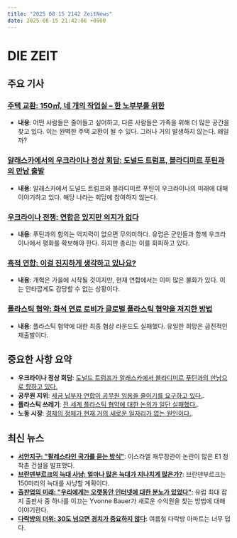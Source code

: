 ```yaml
---
title: "2025 08 15 2142 ZeitNews"
date: 2025-08-15 21:42:06 +0900
---
```


# DIE ZEIT
## 주요 기사
### [주택 교환: 150㎡, 네 개의 작업실 – 한 노부부를 위한](https://www.zeit.de/2025/35/wohnungstausch-wohnungsnot-senioren-familien-wohnraum)

- **내용**: 어떤 사람들은 줄어들고 싶어하고, 다른 사람들은 가족을 위해 더 많은 공간을 찾고 있다. 이는 완벽한 주택 교환이 될 수 있다. 그러나 거의 발생하지 않는다. 왜일까?

### [알래스카에서의 우크라이나 정상 회담: 도널드 트럼프, 블라디미르 푸틴과의 만남 출발](https://www.zeit.de/politik/ausland/2025-08/donald-trump-wladimir-putin-alaska-ukraine-liveblog)

- **내용**: 알래스카에서 도널드 트럼프와 블라디미르 푸틴이 우크라이나의 미래에 대해 이야기하고 있다. 해당 나라는 회담에 참여하지 않는다.

### [우크라이나 전쟁: 연합은 있지만 의지가 없다](https://www.zeit.de/politik/ausland/2025-08/ukrainekrieg-frieden-europa-friedrich-merz-bundesregierung)

- **내용**: 푸틴과의 합의는 억지력이 없으면 무의미하다. 유럽은 군인들과 함께 우크라이나에서 평화를 확보해야 한다. 하지만 총리는 이를 회피하고 있다.

### [흑적 연합: 이걸 진지하게 생각하고 있나요?](https://www.zeit.de/2025/35/schwarz-rote-koalition-100-tage-friedrich-merz-union-spd)

- **내용**: 개혁은 가을에 시작될 것이지만, 현재 연합에서는 이미 많은 불화가 있다. 이는 안타깝게도 감당할 수 없는 상황이다.

### [플라스틱 협약: 화석 연료 로비가 글로벌 플라스틱 협약을 저지한 방법](https://www.zeit.de/wissen/umwelt/2025-08/plastikabkommen-vereinte-nationen-genf-mikroplastik-kunststoff)

- **내용**: 플라스틱 협약에 대한 최종 협상 라운드도 실패했다. 유일한 희망은 급진적인 재출발이다.

## 중요한 사항 요약
- **우크라이나 정상 회담**: [도널드 트럼프가 알래스카에서 블라디미르 푸틴과의 만남으로 향하고 있다.](https://www.zeit.de/politik/ausland/2025-08/donald-trump-wladimir-putin-alaska-ukraine-liveblog#event_id=eo7F5thg3XcR4jmN0wq3)
- **공무원 지위**: [세금 납부자 연합이 공무원 임용을 줄이기를 요구하고 있다.](https://www.zeit.de/arbeit/2025-08/bund-der-steuerzahler-verbeamtung-kritik).
- **플라스틱 쓰레기**: [전 세계 플라스틱 협약에 대한 논의가 일단 실패했다.](https://www.zeit.de/politik/ausland/2025-08/verhandlungen-ueber-globales-plastikabkommen-vorerst-gescheitert).
- **노동 시장**: [경제의 정체가 현재 거의 새로운 일자리가 없는 원인이다.](https://www.zeit.de/arbeit/2025-08/arbeitsmarkt-stellenabbau-erwerbstaetige-statistisches-bundesamt).

## 최신 뉴스
- **[서안지구: "팔레스타인 국가를 묻는 방식"](https://www.zeit.de/politik/ausland/2025-08/westjordanland-israel-e1-siedlung-bezalel-smotrich-zweistaatenloesung)**: 이스라엘 재무장관이 논란이 많은 E1 정착촌 건설을 발표했다.
- **[브란덴부르크의 늑대 사냥: 얼마나 많은 늑대가 지나치게 많은가?](https://www.zeit.de/wissen/2025-08/wolfsjagd-brandenburg-abschuss-schafe-artenschutz)**: 브란덴부르크는 150마리의 늑대를 사냥할 계획이다.
- **[출판업의 미래: "우리에게는 오랫동안 인터넷에 대한 분노가 있었다"](https://www.zeit.de/2025/35/zukunft-verlagsbranche-yvonne-bauer-zeitschriften-bauer-media-group)**: 유럽 최대 잡지 출판사 중 하나를 이끄는 Yvonne Bauer가 새로운 수익원을 찾는 방법에 대해 이야기한다.
- **[다락방의 더위: 30도 넘으면 경치가 중요하지 않다](https://www.zeit.de/wirtschaft/2025-08/hitze-dachgeschoss-wohnungen-immobilienmarkt-hohe-temperaturen)**: 여름철 다락방 아파트는 너무 덥다.